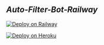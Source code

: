## ***Auto-Filter-Bot-Railway***
[![Deploy on Railway](https://railway.app/button.svg)](https://railway.app/template/)

[![Deploy on Heroku](https://www.herokucdn.com/deploy/button.svg)](https://dashboard.heroku.com/new?template=https://github.com/Tamilupdates/KPS-Link-Converter-Bot)
